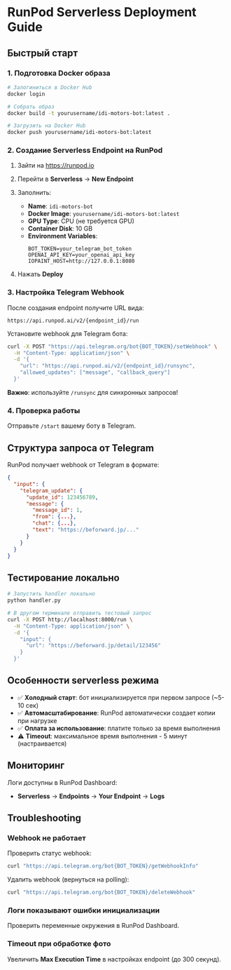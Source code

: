 # RunPod Serverless Deployment Guide

## Быстрый старт

### 1. Подготовка Docker образа

```bash
# Залогиниться в Docker Hub
docker login

# Собрать образ
docker build -t yourusername/idi-motors-bot:latest .

# Загрузить на Docker Hub
docker push yourusername/idi-motors-bot:latest
```

### 2. Создание Serverless Endpoint на RunPod

1. Зайти на https://runpod.io
2. Перейти в **Serverless** → **New Endpoint**
3. Заполнить:
   - **Name**: `idi-motors-bot`
   - **Docker Image**: `yourusername/idi-motors-bot:latest`
   - **GPU Type**: CPU (не требуется GPU)
   - **Container Disk**: 10 GB
   - **Environment Variables**:
     ```
     BOT_TOKEN=your_telegram_bot_token
     OPENAI_API_KEY=your_openai_api_key
     IOPAINT_HOST=http://127.0.0.1:8080
     ```

4. Нажать **Deploy**

### 3. Настройка Telegram Webhook

После создания endpoint получите URL вида:
```
https://api.runpod.ai/v2/{endpoint_id}/run
```

Установите webhook для Telegram бота:

```bash
curl -X POST "https://api.telegram.org/bot{BOT_TOKEN}/setWebhook" \
  -H "Content-Type: application/json" \
  -d '{
    "url": "https://api.runpod.ai/v2/{endpoint_id}/runsync",
    "allowed_updates": ["message", "callback_query"]
  }'
```

**Важно**: используйте `/runsync` для синхронных запросов!

### 4. Проверка работы

Отправьте `/start` вашему боту в Telegram.

## Структура запроса от Telegram

RunPod получает webhook от Telegram в формате:

```json
{
  "input": {
    "telegram_update": {
      "update_id": 123456789,
      "message": {
        "message_id": 1,
        "from": {...},
        "chat": {...},
        "text": "https://beforward.jp/..."
      }
    }
  }
}
```

## Тестирование локально

```bash
# Запустить handler локально
python handler.py

# В другом терминале отправить тестовый запрос
curl -X POST http://localhost:8000/run \
  -H "Content-Type: application/json" \
  -d '{
    "input": {
      "url": "https://beforward.jp/detail/123456"
    }
  }'
```

## Особенности serverless режима

- ✅ **Холодный старт**: бот инициализируется при первом запросе (~5-10 сек)
- ✅ **Автомасштабирование**: RunPod автоматически создает копии при нагрузке
- ✅ **Оплата за использование**: платите только за время выполнения
- ⚠️ **Timeout**: максимальное время выполнения - 5 минут (настраивается)

## Мониторинг

Логи доступны в RunPod Dashboard:
- **Serverless** → **Endpoints** → **Your Endpoint** → **Logs**

## Troubleshooting

### Webhook не работает

Проверить статус webhook:
```bash
curl "https://api.telegram.org/bot{BOT_TOKEN}/getWebhookInfo"
```

Удалить webhook (вернуться на polling):
```bash
curl "https://api.telegram.org/bot{BOT_TOKEN}/deleteWebhook"
```

### Логи показывают ошибки инициализации

Проверить переменные окружения в RunPod Dashboard.

### Timeout при обработке фото

Увеличить **Max Execution Time** в настройках endpoint (до 300 секунд).

